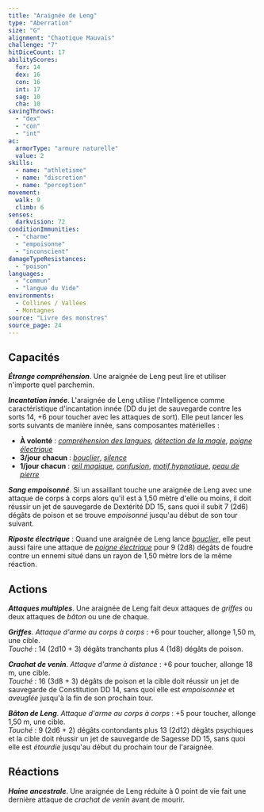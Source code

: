 ```yaml
---
title: "Araignée de Leng"
type: "Aberration"
size: "G"
alignment: "Chaotique Mauvais"
challenge: "7"
hitDiceCount: 17
abilityScores:
  for: 14
  dex: 16
  con: 16
  int: 17
  sag: 10
  cha: 10
savingThrows:
  - "dex"
  - "con"
  - "int"
ac:
  armorType: "armure naturelle"
  value: 2
skills:
  - name: "athletisme"
  - name: "discretion"
  - name: "perception"
movement:
  walk: 9
  climb: 6
senses:
  darkvision: 72
conditionImmunities:
  - "charme"
  - "empoisonne"
  - "inconscient"
damageTypeResistances:
  - "poison"
languages:
  - "commun"
  - "langue du Vide"
environments:
  - Collines / Vallées
  - Montagnes
source: "Livre des monstres"
source_page: 24
---
```

## Capacités
_**Étrange compréhension**_. Une araignée de Leng peut lire et utiliser n'importe quel parchemin.

_**Incantation innée**_. L'araignée de Leng utilise l'Intelligence comme caractéristique d'incantation innée (DD du jet de sauvegarde contre les sorts 14, +6 pour toucher avec les attaques de sort). Elle peut lancer les sorts suivants de manière innée, sans composantes matérielles :
* **À volonté** : [_compréhension des langues_](/grimoire/comprehension-des-langues/), [_détection de la magie_](/grimoire/detection-de-la-magie/), [_poigne électrique_](/grimoire/poigne-electrique/)
* **3/jour chacun** : [_bouclier_](/grimoire/bouclier/), [_silence_](/grimoire/silence/)
* **1/jour chacun** : [_œil magique_](/grimoire/oeil-magique/), [_confusion_](/grimoire/confusion/), [_motif hypnotique_](/grimoire/motif-hypnotique/), [_peau de pierre_](/grimoire/peau-de-pierre/)

_**Sang empoisonné**_. Si un assaillant touche une araignée de Leng avec une attaque de corps à corps alors qu'il est à 1,50 mètre d'elle ou moins, il doit réussir un jet de sauvegarde de Dextérité DD 15, sans quoi il subit 7 (2d6) dégâts de poison et se trouve _empoisonné_ jusqu'au début de son tour suivant.

_**Riposte électrique**_ : Quand une araignée de Leng lance [_bouclier_](/grimoire/bouclier/), elle peut aussi faire une attaque de [_poigne électrique_](/grimoire/poigne-electrique/) pour 9 (2d8) dégâts de foudre contre un ennemi situé dans un rayon de 1,50 mètre lors de la même réaction.

## Actions
_**Attaques multiples**_. Une araignée de Leng fait deux attaques de _griffes_ ou deux attaques de _bâton_ ou une de chaque.

_**Griffes**_. _Attaque d'arme au corps à corps_ : +6 pour toucher, allonge 1,50 m, une cible.  
_Touché_ : 14 (2d10 + 3) dégâts tranchants plus 4 (1d8) dégâts de poison.

_**Crachat de venin**_. _Attaque d'arme à distance_ : +6 pour toucher, allonge 18 m, une cible.  
_Touché_ : 16 (3d8 + 3) dégâts de poison et la cible doit réussir un jet de sauvegarde de Constitution DD 14, sans quoi elle est _empoisonnée_ et _aveuglée_ jusqu'à la fin de son prochain tour.

_**Bâton de Leng**_. _Attaque d'arme au corps à corps_ : +5 pour toucher, allonge 1,50 m, une cible.  
_Touché_ : 9 (2d6 + 2) dégâts contondants plus 13 (2d12) dégâts psychiques et la cible doit réussir un jet de sauvegarde de Sagesse DD 15, sans quoi elle est _étourdie_ jusqu'au début du prochain tour de l'araignée.

## Réactions
_**Haine ancestrale**_. Une araignée de Leng réduite à 0 point de vie fait une dernière attaque de _crachat de venin_ avant de mourir.
